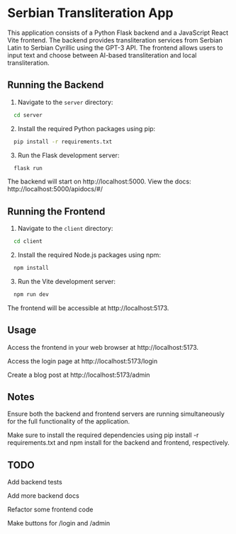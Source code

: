 # Serbian Transliteration App

This application consists of a Python Flask backend and a JavaScript React Vite frontend. The backend provides transliteration services from Serbian Latin to Serbian Cyrillic using the GPT-3 API. The frontend allows users to input text and choose between AI-based transliteration and local transliteration.

## Running the Backend

1. Navigate to the `server` directory:
```bash
  cd server
```
   
2. Install the required Python packages using pip:

```bash
  pip install -r requirements.txt
```

3. Run the Flask development server:
```bash
  flask run
```
The backend will start on http://localhost:5000.
View the docs: http://localhost:5000/apidocs/#/


## Running the Frontend

1. Navigate to the `client` directory:
```bash
  cd client
```

2. Install the required Node.js packages using npm:
```bash
  npm install
```

3. Run the Vite development server:
```bash
  npm run dev
```
The frontend will be accessible at http://localhost:5173.

## Usage
Access the frontend in your web browser at http://localhost:5173.

Access the login page at http://localhost:5173/login

Create a blog post at http://localhost:5173/admin

## Notes
Ensure both the backend and frontend servers are running simultaneously for the full functionality of the application.

Make sure to install the required dependencies using pip install -r requirements.txt and npm install for the backend and frontend, respectively.

## TODO
Add backend tests

Add more backend docs

Refactor some frontend code

Make buttons for /login and /admin
